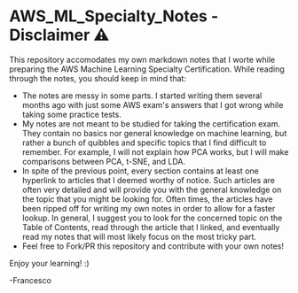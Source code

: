 # AWS_ML_Specialty_Notes - Disclaimer ⚠️
This repository accomodates my own markdown notes that I worte while preparing the AWS Machine Learning Specialty Certification.
While reading through the notes, you should keep in mind that:

* The notes are messy in some parts. I started writing them several months ago with just some AWS exam's answers that I got wrong while taking some practice tests.
* My notes are not meant to be studied for taking the certification exam. They contain no basics nor general knowledge on machine learning, but rather a bunch of quibbles and specific topics that I find difficult to remember. For example, I will not explain how PCA works, but I will make comparisons between PCA, t-SNE, and LDA.
* In spite of the previous point, every section contains at least one hyperlink to articles that I deemed worthy of notice. Such articles are often very detailed and will provide you with the general knowledge on the topic that you might be looking for. Often times, the articles have been ripped off for writing my own notes in order to allow for a faster lookup.
In general, I suggest you to look for the concerned topic on the Table of Contents, read through the article that I linked, and eventually read my notes that will most likely focus on the most tricky part.
* Feel free to Fork/PR this repository and contribute with your own notes!

Enjoy your learning! :)

-Francesco
